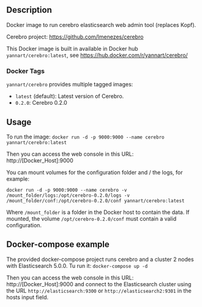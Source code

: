 ## Description
Docker image to run cerebro elasticsearch web admin tool (replaces Kopf).

Cerebro project: https://github.com/lmenezes/cerebro

This Docker image is built in available in Docker hub `yannart/cerebro:latest`, see https://hub.docker.com/r/yannart/cerebro/

### Docker Tags

`yannart/cerebro` provides multiple tagged images:

* `latest` (default): Latest version of Cerebro.
* `0.2.0`: Cerebro 0.2.0

## Usage
To run the image:
`docker run -d -p 9000:9000 --name cerebro yannart/cerebro:latest`

Then you can access the web console in this URL: http://[Docker_Host]:9000

You can mount volumes for the configuration folder and / the logs, for example:

`docker run -d -p 9000:9000 --name cerebro -v /mount_folder/logs:/opt/cerebro-0.2.0/logs -v /mount_folder/conf:/opt/cerebro-0.2.0/conf yannart/cerebro:latest`

Where `/mount_folder` is a folder in the Docker host to contain the data. If mounted, the volume `/opt/cerebro-0.2.0/conf` must contain a valid configuration.

## Docker-compose example

The provided docker-compose project runs cerebro and a cluster 2 nodes with Elasticsearch 5.0.0.
Tu run it:
`docker-compose up -d`

Then you can access the web console in this URL: http://[Docker_Host]:9000 and connect to the Elasticsearch cluster using the URL `http://elasticsearch:9300` or `http://elasticsearch2:9301` in the hosts input field.
